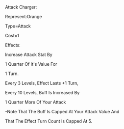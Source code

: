 Attack Charger:

Represent:Orange

Type=Attack

Cost=1

Effects:

Increase Attack Stat By

1 Quarter Of It's Value For

1 Turn.


Every 3 Levels, Effect Lasts +1 Turn,

Every 10 Levels, Buff Is Increased By 

1 Quarter More Of Your Attack


-Note That The Buff Is Capped At Your Attack Value And

That The Effect Turn Count Is Capped At 5.
